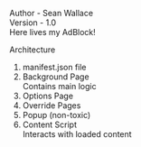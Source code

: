 Author - Sean Wallace  
Version - 1.0  
Here lives my AdBlock!  
  
Architecture  
1. manifest.json file  
2. Background Page  
      Contains main logic  
3. Options Page  
4. Override Pages  
5. Popup (non-toxic)  
6. Content Script  
      Interacts with loaded content  
